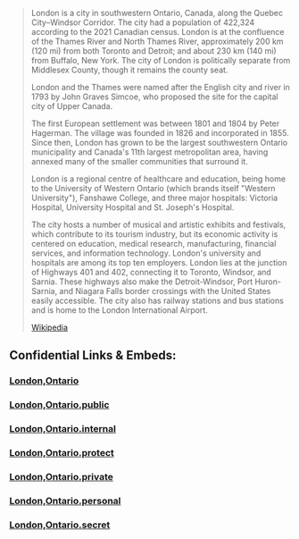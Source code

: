 
> London is a city in southwestern Ontario, Canada, along the Quebec City–Windsor Corridor. 
> The city had a population of 422,324 according to the 2021 Canadian census. 
> London is at the confluence of the Thames River and North Thames River, 
> approximately 200 km (120 mi) from both Toronto and Detroit; 
> and about 230 km (140 mi) from Buffalo, New York. 
> The city of London is politically separate from Middlesex County, 
> though it remains the county seat.
>
> London and the Thames were named after the English city and river in 1793 
> by John Graves Simcoe, who proposed the site for the capital city of Upper Canada. 
> 
> The first European settlement was between 1801 and 1804 by Peter Hagerman. 
> The village was founded in 1826 and incorporated in 1855. 
> Since then, London has grown to be the largest southwestern Ontario municipality 
> and Canada's 11th largest metropolitan area, 
> having annexed many of the smaller communities that surround it.
>
> London is a regional centre of healthcare and education, 
> being home to the University of Western Ontario (which brands itself "Western University"), 
> Fanshawe College, and three major hospitals: Victoria Hospital, University Hospital 
> and St. Joseph's Hospital. 
> 
> The city hosts a number of musical and artistic exhibits and festivals, which contribute to its tourism industry, but its economic activity is centered on education, medical research, manufacturing, financial services, and information technology. London's university and hospitals are among its top ten employers. London lies at the junction of Highways 401 and 402, connecting it to Toronto, Windsor, and Sarnia. These highways also make the Detroit-Windsor, Port Huron-Sarnia, and Niagara Falls border crossings with the United States easily accessible. The city also has railway stations and bus stations and is home to the London International Airport.
>
> [Wikipedia](https://en.wikipedia.org/wiki/London,%20Ontario)


## Confidential Links & Embeds: 

### [London,Ontario](/_Standards/Earth/Continent/America~North/Canada/provinces~Canada/Ontario/City/London,Ontario.md) 

### [London,Ontario.public](/_public/Earth/Continent/America~North/Canada/provinces~Canada/Ontario/City/London,Ontario.public.md) 

### [London,Ontario.internal](/_internal/Earth/Continent/America~North/Canada/provinces~Canada/Ontario/City/London,Ontario.internal.md) 

### [London,Ontario.protect](/_protect/Earth/Continent/America~North/Canada/provinces~Canada/Ontario/City/London,Ontario.protect.md) 

### [London,Ontario.private](/_private/Earth/Continent/America~North/Canada/provinces~Canada/Ontario/City/London,Ontario.private.md) 

### [London,Ontario.personal](/_personal/Earth/Continent/America~North/Canada/provinces~Canada/Ontario/City/London,Ontario.personal.md) 

### [London,Ontario.secret](/_secret/Earth/Continent/America~North/Canada/provinces~Canada/Ontario/City/London,Ontario.secret.md)

